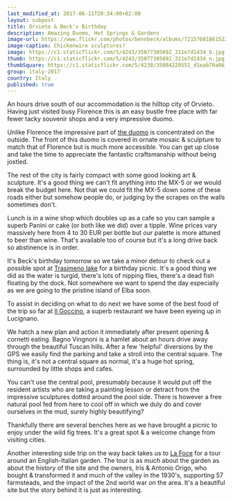 ```yaml
--- 
last_modified_at: 2017-06-11T20:34:00+02:00
layout: subpost
title: Orvieto & Beck's Birthday
description: Amazing Duomo, Hot Springs & Gardens
image-url: https://www.flickr.com/photos/bennbeck/albums/72157681861522004
image-caption: Chickenwire sculptures?
image: https://c1.staticflickr.com/5/4243/35077385692_311e7d1434_b.jpg
thumb: https://c1.staticflickr.com/5/4243/35077385692_311e7d1434_n.jpg
thumbSquare: https://c1.staticflickr.com/5/4238/35084220551_d1eab70a06_q.jpg
group: italy-2017
country: Italy
published: true
---
```


An hours drive south of our accommodation is the hilltop city of Orvieto. Having just visited busy Florence this is an easy bustle free place with far fewer
tacky souvenir shops and a very impressive duomo.

Unlike Florence the impressive part of [the duomo](http://www.inorvieto.it/en/visit/orvieto_s_duomo.html) is concentrated on the outside. The front of this
duomo is covered in ornate mosaic & sculpture to match that of Florence but is much more accessible. You can get up close and take the time to appreciate
the fantastic craftsmanship without being jostled.

The rest of the city is fairly compact with some good looking art & sculpture. It's a good thing we can't fit anything into the MX-5 or we would break the budget here. 
Not that we could fit the MX-5 down some of these roads either but somehow people do, or judging by the scrapes on the walls sometimes don't.

Lunch is in a wine shop which doubles up as a cafe so you can sample a superb Panini or cake (or both like we did) over a tipple. Wine prices vary massively here from 
4 to 30 EUR per bottle but our palette is more attuned to beer than wine. That's available too of course but it's a long drive back so abstinence is in order.

It's Beck's birthday tomorrow so we take a minor detour to check out a possible spot at [Trasimeno lake](https://www.google.co.uk/maps/place/Campo+del+Sole/@43.1891888,12.070893,15.43z/data=!4m17!1m11!4m10!1m4!2m2!1d10.1408951!2d42.8072235!4e1!1m3!2m2!1d10.2811285!2d42.8219148!3e0!3m4!1s0x0:0x7742a9facfc1d866!8m2!3d43.1923394!4d12.0778933)
for a birthday picnic. It's a good thing we did as the water is turgid, there's lots of nipping flies, there's a dead fish floating by the dock. 
Not somewhere we want to spend the day especially as we are going to the pristine island of Elba soon.

To assist in deciding on what to do next we have some of the best food of the trip so far at [Il Goccino](http://www.ilgoccino.it/),
a superb restaurant we have been eyeing up in Lucignano.

We hatch a new plan and action it immediately after present opening & cornetti eating. Bagno Vingnoni is a hamlet about an hours drive away through the beautiful
Tuscan hills. After a few 'helpful' diversions by the GPS we easily find the parking and take a stroll into the central square. The thing is, it's not a central
square as normal, it's a huge hot spring, surrounded by little shops and cafes.

You can't use the central pool, presumably because it would put off the resident artists who are taking a painting lesson or detract from the impressive sculptures
dotted around the pool side. There is however a free natural pool fed from here to cool off in which we duly do and cover ourselves in the mud, surely highly beautifying?

Thankfully there are several benches here as we have brought a picnic to enjoy under the wild fig trees. It's a great spot & a welcome change from visiting cities.

Another interesting side trip on the way back takes us to [La Foce](http://www.lafoce.com/) for a tour around an English-Italian garden. The tour is as much about the garden as about the
history of the site and the owners, Iris & Antonio Origo, who bought & transformed it and much of the valley in the 1930's, supporting 57 farmsteads, and the impact
of the 2nd world war on the area. It's a beautiful site but the story behind it is just as interesting.